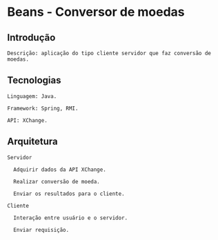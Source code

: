 # Beans - Conversor de moedas

## Introdução
    Descrição: aplicação do tipo cliente servidor que faz conversão de moedas.
    
## Tecnologias
    Linguagem: Java.
    
    Framework: Spring, RMI.
    
    API: XChange.
## Arquitetura
    Servidor
    
      Adquirir dados da API XChange.
      
      Realizar conversão de moeda.
      
      Enviar os resultados para o cliente.
      
    Cliente
    
      Interação entre usuário e o servidor.
      
      Enviar requisição.
